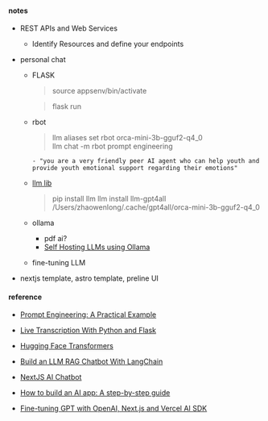 #### notes

-   REST APIs and Web Services

    -   Identify Resources and define your endpoints

-   personal chat

    -   FLASK

        > source appsenv/bin/activate

        > flask run

    -   rbot

        > llm aliases set rbot orca-mini-3b-gguf2-q4_0  
        > llm chat -m rbot
        > prompt engineering

            - "you are a very friendly peer AI agent who can help youth and provide youth emotional support regarding their emotions"

    -   [llm lib](https://simonwillison.net/2023/Jul/12/llm/)

        > pip install llm
        > llm install llm-gpt4all  
        > /Users/zhaowenlong/.cache/gpt4all/orca-mini-3b-gguf2-q4_0

    -   ollama

        -   pdf ai?
        -   [Self Hosting LLMs using Ollama](https://www.avni.sh/posts/homelab/self-hosting-ollama/)

    -   fine-tuning LLM

-   nextjs template, astro template, preline UI

#### reference

-   [Prompt Engineering: A Practical Example](https://realpython.com/practical-prompt-engineering/#start-engineering-your-prompts)

-   [Live Transcription With Python and Flask](https://deepgram.com/learn/live-transcription-flask)

-   [Hugging Face Transformers](https://ithelp.ithome.com.tw/articles/10328377)

-   [Build an LLM RAG Chatbot With LangChain](https://realpython.com/build-llm-rag-chatbot-with-langchain/)

-   [NextJS AI Chatbot](https://vercel.com/templates/next.js/nextjs-ai-chatbot)
-   [How to build an AI app: A step-by-step guide](https://vercel.com/guides/how-to-build-ai-app)
-   [Fine-tuning GPT with OpenAI, Next.js and Vercel AI SDK](https://vercel.com/guides/fine-tuning-openai-nextjs)
